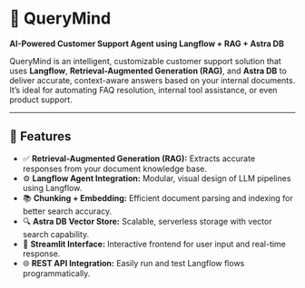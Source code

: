 # 🧠 QueryMind

**AI-Powered Customer Support Agent using Langflow + RAG + Astra DB**

QueryMind is an intelligent, customizable customer support solution that uses **Langflow**, **Retrieval-Augmented Generation (RAG)**, and **Astra DB** to deliver accurate, context-aware answers based on your internal documents. It’s ideal for automating FAQ resolution, internal tool assistance, or even product support.

---

## 🚀 Features

- ✅ **Retrieval-Augmented Generation (RAG):** Extracts accurate responses from your document knowledge base.
- ⚙️ **Langflow Agent Integration:** Modular, visual design of LLM pipelines using Langflow.
- 📚 **Chunking + Embedding:** Efficient document parsing and indexing for better search accuracy.
- 🔍 **Astra DB Vector Store:** Scalable, serverless storage with vector search capability.
- 💬 **Streamlit Interface:** Interactive frontend for user input and real-time response.
- 🌐 **REST API Integration:** Easily run and test Langflow flows programmatically.

